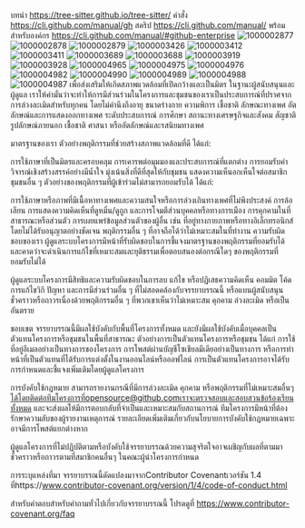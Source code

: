 บทนำ https://tree-sitter.github.io/tree-sitter/
คำสั่ง https://cli.github.com/manual/gh
สคริป https://cli.github.com/manual/
พร้อมสำหรับองค์กร https://cli.github.com/manual/#github-enterprise
![1000002877](https://github.com/user-attachments/assets/cba59b32-b0ca-4f9c-8398-5f7377c60997)
![1000002878](https://github.com/user-attachments/assets/9465a984-21df-4983-89f4-f9b906e9ed00)
![1000002879](https://github.com/user-attachments/assets/5f0d0f0e-36d5-4749-98af-e90f8e68d240)
![1000003426](https://github.com/user-attachments/assets/f51bf0df-4f68-4b36-b08e-292cb658a308)
![1000003412](https://github.com/user-attachments/assets/8f04a8e1-9715-4f01-9fc2-e63062a57ee3)
![1000003411](https://github.com/user-attachments/assets/9bbdd41d-085b-4dad-8778-58ff979a1772)
![1000003689](https://github.com/user-attachments/assets/fbc1e2c6-1b39-4a75-b4f4-22920910ec0b)
![1000003688](https://github.com/user-attachments/assets/f1328fc5-590c-4b14-85f3-fa569ebffe55)
![1000003919](https://github.com/user-attachments/assets/b343dab9-8e98-4ab3-b78a-9bf339c5d5f1)
![1000003928](https://github.com/user-attachments/assets/17c1f3bc-119c-4396-ab43-eb7d26e757b5)
![1000004965](https://github.com/user-attachments/assets/d4baf600-9d31-4b92-9196-4244e875ecd4)
![1000004975](https://github.com/user-attachments/assets/70d29ca6-0396-4546-83e1-7559720861ab)
![1000004976](https://github.com/user-attachments/assets/0fb6311a-59e3-4b86-8960-73fc9fbcbfb8)
![1000004982](https://github.com/user-attachments/assets/f5967672-767d-416a-8f0d-f808635f7f47)
![1000004990](https://github.com/user-attachments/assets/d6562c2f-423c-4a0c-91aa-87202032c7eb)
![1000004989](https://github.com/user-attachments/assets/3253684f-0e5c-413e-a77c-31b867258241)
![1000004988](https://github.com/user-attachments/assets/27ce4e9a-9be1-4580-a108-f4201e9c8c3e)
![1000004987](https://github.com/user-attachments/assets/58cbb44c-082b-4ba0-b067-0ae8faa663d4)
เพื่อส่งเสริมให้เกิดสภาพแวดล้อมที่เปิดกว้างและเป็นมิตร ในฐานะผู้สนับสนุนและผู้ดูแล เราให้คำมั่นว่าจะทำให้การมีส่วนร่วมในโครงการและชุมชนของเราเป็นประสบการณ์ที่ปราศจากการล่วงละเมิดสำหรับทุกคน โดยไม่คำนึงถึงอายุ ขนาดร่างกาย ความพิการ เชื้อชาติ ลักษณะทางเพศ อัตลักษณ์และการแสดงออกทางเพศ ระดับประสบการณ์ การศึกษา สถานะทางเศรษฐกิจและสังคม สัญชาติ รูปลักษณ์ภายนอก เชื้อชาติ ศาสนา หรืออัตลักษณ์และรสนิยมทางเพศ

มาตรฐานของเรา
ตัวอย่างพฤติกรรมที่ช่วยสร้างสภาพแวดล้อมที่ดี ได้แก่:

การใช้ภาษาที่เป็นมิตรและครอบคลุม
การเคารพต่อมุมมองและประสบการณ์ที่แตกต่าง
การยอมรับคำวิจารณ์เชิงสร้างสรรค์อย่างมีน้ำใจ
มุ่งเน้นสิ่งที่ดีที่สุดให้กับชุมชน
แสดงความเห็นอกเห็นใจต่อสมาชิกชุมชนอื่น ๆ
ตัวอย่างของพฤติกรรมที่ผู้เข้าร่วมไม่สามารถยอมรับได้ ได้แก่:

การใช้ภาษาหรือภาพที่มีเนื้อหาทางเพศและความสนใจหรือการล่วงเกินทางเพศที่ไม่พึงประสงค์
การล้อเลียน การแสดงความคิดเห็นที่ดูหมิ่น/ดูถูก และการโจมตีส่วนบุคคลหรือทางการเมือง
การคุกคามในที่สาธารณะหรือส่วนตัว
การเผยแพร่ข้อมูลส่วนตัวของผู้อื่น เช่น ที่อยู่ทางกายภาพหรือทางอิเล็กทรอนิกส์ โดยไม่ได้รับอนุญาตอย่างชัดเจน
พฤติกรรมอื่น ๆ ที่อาจถือได้ว่าไม่เหมาะสมในที่ทำงาน
ความรับผิดชอบของเรา
ผู้ดูแลระบบโครงการมีหน้าที่รับผิดชอบในการชี้แจงมาตรฐานของพฤติกรรมที่ยอมรับได้ และคาดว่าจะดำเนินการแก้ไขที่เหมาะสมและยุติธรรมเพื่อตอบสนองต่อกรณีใดๆ ของพฤติกรรมที่ยอมรับไม่ได้

ผู้ดูแลระบบโครงการมีสิทธิและความรับผิดชอบในการลบ แก้ไข หรือปฏิเสธความคิดเห็น คอมมิต โค้ด การแก้ไขวิกิ ปัญหา และการมีส่วนร่วมอื่น ๆ ที่ไม่สอดคล้องกับจรรยาบรรณนี้ หรือแบนผู้สนับสนุนชั่วคราวหรือถาวรเนื่องด้วยพฤติกรรมอื่น ๆ ที่พวกเขาเห็นว่าไม่เหมาะสม คุกคาม ล่วงละเมิด หรือเป็นอันตราย

ขอบเขต
จรรยาบรรณนี้มีผลใช้บังคับกับพื้นที่โครงการทั้งหมด และยังมีผลใช้บังคับเมื่อบุคคลเป็นตัวแทนโครงการหรือชุมชนในพื้นที่สาธารณะ ตัวอย่างการเป็นตัวแทนโครงการหรือชุมชน ได้แก่ การใช้ที่อยู่อีเมลอย่างเป็นทางการของโครงการ การโพสต์ผ่านบัญชีโซเชียลมีเดียอย่างเป็นทางการ หรือการทำหน้าที่เป็นตัวแทนที่ได้รับการแต่งตั้งในงานออนไลน์หรือออฟไลน์ การเป็นตัวแทนโครงการอาจได้รับการกำหนดและชี้แจงเพิ่มเติมโดยผู้ดูแลโครงการ

การบังคับใช้กฎหมาย
สามารถรายงานกรณีที่มีการล่วงละเมิด คุกคาม หรือพฤติกรรมที่ไม่เหมาะสมอื่นๆ ได้โดยติดต่อทีมโครงการที่opensource@github.comเราจะตรวจสอบและสอบสวนข้อร้องเรียนทั้งหมด และจะส่งผลให้มีการตอบกลับที่จำเป็นและเหมาะสมกับสถานการณ์ ทีมโครงการมีหน้าที่ต้องรักษาความลับของผู้รายงานเหตุการณ์ รายละเอียดเพิ่มเติมเกี่ยวกับนโยบายการบังคับใช้กฎหมายเฉพาะอาจมีการโพสต์แยกต่างหาก

ผู้ดูแลโครงการที่ไม่ปฏิบัติตามหรือบังคับใช้จรรยาบรรณด้วยความสุจริตใจอาจเผชิญกับผลที่ตามมาชั่วคราวหรือถาวรตามที่สมาชิกคนอื่นๆ ในคณะผู้นำโครงการกำหนด

การระบุแหล่งที่มา
จรรยาบรรณนี้ดัดแปลงมาจากContributor Covenantเวอร์ชัน 1.4 ที่https://www.contributor-covenant.org/version/1/4/code-of-conduct.html

สำหรับคำตอบสำหรับคำถามทั่วไปเกี่ยวกับจรรยาบรรณนี้ โปรดดูที่ https://www.contributor-covenant.org/faq
